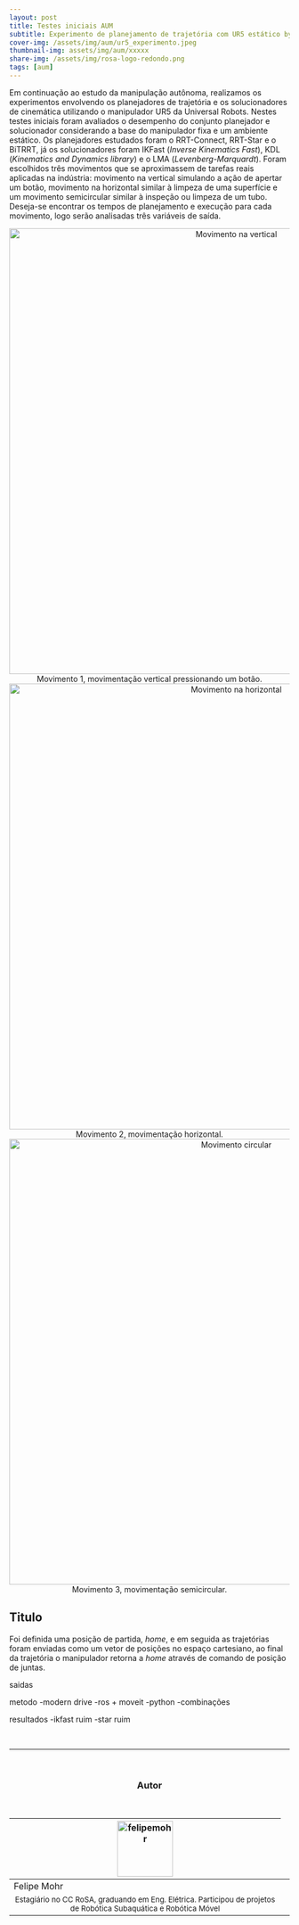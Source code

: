 ```yaml
---
layout: post
title: Testes iniciais AUM
subtitle: Experimento de planejamento de trajetória com UR5 estático by WHO
cover-img: /assets/img/aum/ur5_experimento.jpeg
thumbnail-img: assets/img/aum/xxxxx
share-img: /assets/img/rosa-logo-redondo.png
tags: [aum]
---
```


Em continuação ao estudo da manipulação autônoma, realizamos os experimentos envolvendo os planejadores de trajetória e os solucionadores de cinemática utilizando o manipulador UR5 da Universal Robots. Nestes testes iniciais foram avaliados o desempenho do conjunto planejador e solucionador considerando a base do manipulador fixa e um ambiente estático. Os planejadores estudados foram o RRT-Connect, RRT-Star e o BiTRRT, já os solucionadores foram IKFast (*Inverse Kinematics Fast*), KDL (*Kinematics and Dynamics library*) e o LMA (*Levenberg-Marquardt*). Foram escolhidos três movimentos que se aproximassem de tarefas reais aplicadas na indústria: movimento na vertical simulando a ação de apertar um botão, movimento na horizontal similar à limpeza de uma superfície e um movimento semicircular similar à inspeção ou limpeza de um tubo. Deseja-se encontrar os tempos de planejamento e execução para cada movimento, logo serão analisadas três variáveis de saída.

<center><img src="{{ 'assets/img/aum/ur5vertical.gif' | relative_url }}" alt="Movimento na vertical" width="800"/>
</center>
<center> Movimento 1,  movimentação vertical pressionando um botão.</center>

<center><img src="{{ 'assets/img/aum/ur5horizontal.gif' | relative_url }}" alt="Movimento na horizontal" width="800"/>
</center>
<center> Movimento 2, movimentação horizontal.</center>

<center><img src="{{ 'assets/img/aum/ur5circular.gif' | relative_url }}" alt="Movimento circular" width="800"/>
</center>
<center> Movimento 3, movimentação semicircular.</center>

## Titulo

Foi definida uma posição de partida, *home*, e em seguida as trajetórias foram enviadas como um vetor de posições no espaço cartesiano, ao final da trajetória o manipulador retorna a *home* através de comando de posição de juntas.

saidas 

metodo 
-modern drive 
-ros + moveit
-python
-combinações

resultados 
-ikfast ruim
-star ruim


<br>

---------------------
<br>

<!-- autor -->
<center><h3 class="post-title">Autor</h3><br/></center>
<div class="row">
  <div class="col-xl-auto offset-xl-0 col-lg-4 offset-lg-0 center">
    <table class="table-borderless highlight">
      <thead>
        <tr>
          <th><img src="{{ 'assets/img/people/felipemohr-1.jpg' | relative_url }}" width="100" alt="felipemohr" class="img-fluid rounded-circle" /></th>
        </tr>
      </thead>
      <tbody>
        <tr class="font-weight-bolder" style="text-align: center margin-top: 0">
          <td>Felipe Mohr</td>
        </tr>
        <tr style="text-align: center" >
          <td style="vertical-align: top"><small>Estagiário no CC RoSA, graduando em Eng. Elétrica. Participou de projetos de Robótica Subaquática e Robótica Móvel</small></td>
          <td></td>
        </tr>
      </tbody>
    </table>
  </div>
</div>

<br>
